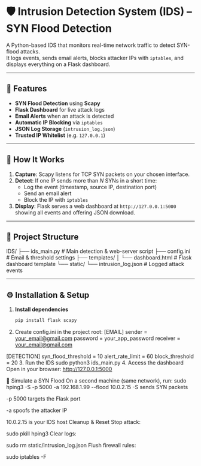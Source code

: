# 🛡️ Intrusion Detection System (IDS) – SYN Flood Detection

A Python-based IDS that monitors real-time network traffic to detect SYN-flood attacks.  
It logs events, sends email alerts, blocks attacker IPs with `iptables`, and displays everything on a Flask dashboard.

---

## 🚀 Features
- **SYN Flood Detection** using **Scapy**  
- **Flask Dashboard** for live attack logs  
- **Email Alerts** when an attack is detected  
- **Automatic IP Blocking** via `iptables`  
- **JSON Log Storage** (`intrusion_log.json`)  
- **Trusted IP Whitelist** (e.g. `127.0.0.1`)  

---

## 🧠 How It Works
1. **Capture**: Scapy listens for TCP SYN packets on your chosen interface.  
2. **Detect**: If one IP sends more than _N_ SYNs in a short time:  
   - Log the event (timestamp, source IP, destination port)  
   - Send an email alert  
   - Block the IP with `iptables`  
3. **Display**: Flask serves a web dashboard at `http://127.0.0.1:5000` showing all events and offering JSON download.

---

## 📁 Project Structure
IDS/
├── ids_main.py # Main detection & web-server script
├── config.ini # Email & threshold settings
├── templates/
│ └── dashboard.html # Flask dashboard template
└── static/
└── intrusion_log.json # Logged attack events

---

## ⚙️ Installation & Setup

1. **Install dependencies**  
   ```bash
   pip install flask scapy
2. Create config.ini in the project root:
[EMAIL]
sender   = your_email@gmail.com
password = your_app_password
receiver = your_email@gmail.com

[DETECTION]
syn_flood_threshold = 10
alert_rate_limit    = 60
block_threshold     = 20
3. Run the IDS
sudo python3 ids_main.py
4. Access the dashboard
Open in your browser: http://127.0.0.1:5000

🧪 Simulate a SYN Flood
On a second machine (same network), run:
sudo hping3 -S -p 5000 -a 192.168.1.99 --flood 10.0.2.15
-S sends SYN packets

-p 5000 targets the Flask port

-a spoofs the attacker IP

10.0.2.15 is your IDS host
Cleanup & Reset
Stop attack:

sudo pkill hping3
Clear logs:

sudo rm static/intrusion_log.json
Flush firewall rules:

sudo iptables -F
